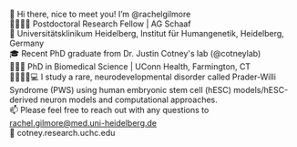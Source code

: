 👋 Hi there, nice to meet you! I’m @rachelgilmore \
👩‍🔬👩‍💻 Postdoctoral Research Fellow | AG Schaaf \
📍 Universitätsklinikum Heidelberg, Institut für Humangenetik, Heidelberg, Germany \
🎓 Recent PhD graduate from Dr. Justin Cotney's lab (@cotneylab) \
👩🏼‍🎓 PhD in Biomedical Science | UConn Health, Farmington, CT \
🧠🧬🔬🧫💻 I study a rare, neurodevelopmental disorder called Prader-Willi Syndrome (PWS) using human embryonic stem cell (hESC) models/hESC-derived neuron models and computational approaches. \
📫 Please feel free to reach out with any questions to rachel.gilmore@med.uni-heidelberg.de \
🔗 cotney.research.uchc.edu

<!---
rachelgilmore/rachelgilmore is a ✨ special ✨ repository because its `README.md` (this file) appears on your GitHub profile.
You can click the Preview link to take a look at your changes.
--->
